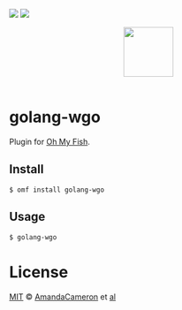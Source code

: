 [![][travis-badge]][travis-link]
![][license-badge]

<div align="center">
  <a href="http://github.com/oh-my-fish/oh-my-fish">
  <img width=90px  src="https://cloud.githubusercontent.com/assets/8317250/8510172/f006f0a4-230f-11e5-98b6-5c2e3c87088f.png">
  </a>
</div>
<br>

# golang-wgo

Plugin for [Oh My Fish][omf-link].

## Install

```fish
$ omf install golang-wgo
```


## Usage

```fish
$ golang-wgo
```

# License

[MIT][mit] © [AmandaCameron][author] et [al][contributors]


[mit]:            http://opensource.org/licenses/MIT
[author]:         http://github.com/AmandaCameron
[contributors]:   https://github.com/AmandaCameron/omf-golang-wgo/graphs/contributors
[omf-link]:       https://www.github.com/oh-my-fish/oh-my-fish

[license-badge]:  https://img.shields.io/badge/license-MIT-007EC7.svg?style=flat-square
[travis-badge]:   http://img.shields.io/travis/AmandaCameron/omf-golang-wgo.svg?style=flat-square
[travis-link]:    https://travis-ci.org/AmandaCameron/omf-golang-wgo
